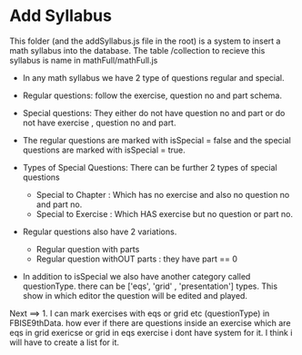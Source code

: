 # Add Syllabus

This folder (and the addSyllabus.js file in the root) is a system to insert a math syllabus into the database.
The table /collection to recieve this syllabus is name in mathFull/mathFull.js

- In any math syllabus we have 2 type of questions regular and special. 

- Regular questions: follow the exercise, question no and part schema. 

- Special questions: They either do not have question no and part or do not have exercise , question no and part.

- The regular questions are marked with isSpecial = false and the special questions are marked with isSpecial = true.

- Types of Special Questions: There can be further 2 types of special questions
    
    - Special to Chapter : Which has no exercise and also no question no and part no.
    - Special to Exercise : Which HAS exercise but no question or part no. 

- Regular questions also have 2 variations.
    - Regular question with parts
    - Regular question withOUT parts : they have part == 0

- In addition to isSpecial we also have another category called questionType. there can be ['eqs', 'grid' , 'presentation'] types. This show in which editor the question will be edited and played.     

Next ==>
    1. I can mark exercises with eqs or grid etc (questionType) in FBISE9thData. how ever if there are questions inside an exercise which are eqs in grid exericse or grid in eqs exercise i dont have system for it. I think i will have to create a list for it.
